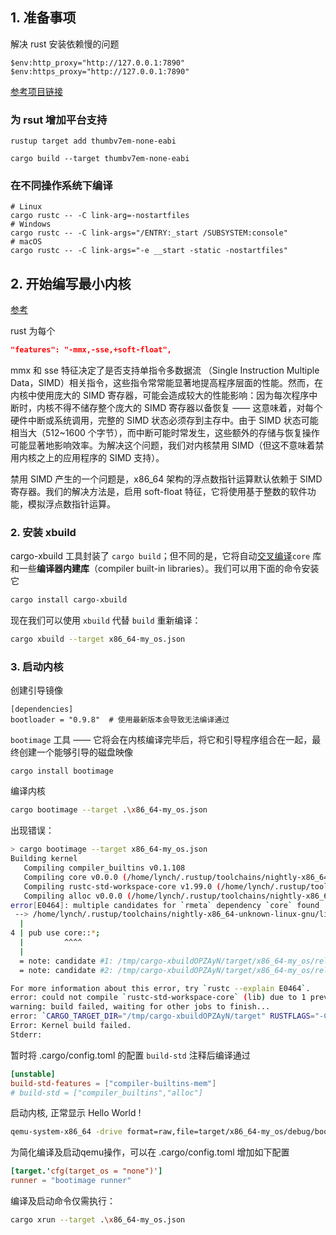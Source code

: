 <!--
 * @Author: LinkyPi trouble.linky@gmail.com
 * @Date: 2024-04-06 17:26:49
 * @LastEditors: LinkyPi trouble.linky@gmail.com
 * @LastEditTime: 2024-04-06 18:10:01
 * @FilePath: /myos/readme.md
 * @Description: 这是默认设置,请设置`customMade`, 打开koroFileHeader查看配置 进行设置: https://github.com/OBKoro1/koro1FileHeader/wiki/%E9%85%8D%E7%BD%AE
-->

##  1. 准备事项

解决 rust 安装依赖慢的问题

```
$env:http_proxy="http://127.0.0.1:7890"
$env:https_proxy="http://127.0.0.1:7890"
```



[参考项目链接](https://os.phil-opp.com/zh-CN/freestanding-rust-binary/)

### 为 rsut 增加平台支持
``` shell
rustup target add thumbv7em-none-eabi
```

``` shell
cargo build --target thumbv7em-none-eabi
```

### 在不同操作系统下编译
``` shell
# Linux
cargo rustc -- -C link-arg=-nostartfiles
# Windows
cargo rustc -- -C link-args="/ENTRY:_start /SUBSYSTEM:console"
# macOS
cargo rustc -- -C link-args="-e __start -static -nostartfiles"
```

## 2. 开始编写最小内核
[参考](https://os.phil-opp.com/zh-CN/minimal-rust-kernel/)

rust 为每个

``` json
"features": "-mmx,-sse,+soft-float",
```
mmx 和 sse 特征决定了是否支持单指令多数据流 （Single Instruction Multiple Data，SIMD）相关指令，这些指令常常能显著地提高程序层面的性能。然而，在内核中使用庞大的 SIMD 寄存器，可能会造成较大的性能影响：因为每次程序中断时，内核不得不储存整个庞大的 SIMD 寄存器以备恢复 —— 这意味着，对每个硬件中断或系统调用，完整的 SIMD 状态必须存到主存中。由于 SIMD 状态可能相当大（512~1600 个字节），而中断可能时常发生，这些额外的存储与恢复操作可能显著地影响效率。为解决这个问题，我们对内核禁用 SIMD（但这不意味着禁用内核之上的应用程序的 SIMD 支持）。

禁用 SIMD 产生的一个问题是，x86_64 架构的浮点数指针运算默认依赖于 SIMD 寄存器。我们的解决方法是，启用 soft-float 特征，它将使用基于整数的软件功能，模拟浮点数指针运算。

### 2. 安装 xbuild

 cargo-xbuild 工具封装了 `cargo build`；但不同的是，它将自动[交叉编译](https://so.csdn.net/so/search?q=交叉编译&spm=1001.2101.3001.7020)`core` 库和一些**编译器内建库**（compiler built-in libraries）。我们可以用下面的命令安装它

```sh
cargo install cargo-xbuild
```

现在我们可以使用 `xbuild` 代替 `build` 重新编译：

```sh
cargo xbuild --target x86_64-my_os.json
```

### 3. 启动内核

创建引导镜像

```nginx
[dependencies]
bootloader = "0.9.8"  # 使用最新版本会导致无法编译通过
```

`bootimage` 工具 —— 它将会在内核编译完毕后，将它和引导程序组合在一起，最终创建一个能够引导的磁盘映像

```
cargo install bootimage
```

编译内核

```sh
cargo bootimage --target .\x86_64-my_os.json
```

出现错误：

```sh
> cargo bootimage --target x86_64-my_os.json 
Building kernel
   Compiling compiler_builtins v0.1.108
   Compiling core v0.0.0 (/home/lynch/.rustup/toolchains/nightly-x86_64-unknown-linux-gnu/lib/rustlib/src/rust/library/core)
   Compiling rustc-std-workspace-core v1.99.0 (/home/lynch/.rustup/toolchains/nightly-x86_64-unknown-linux-gnu/lib/rustlib/src/rust/library/rustc-std-workspace-core)
   Compiling alloc v0.0.0 (/home/lynch/.rustup/toolchains/nightly-x86_64-unknown-linux-gnu/lib/rustlib/src/rust/library/alloc)
error[E0464]: multiple candidates for `rmeta` dependency `core` found
 --> /home/lynch/.rustup/toolchains/nightly-x86_64-unknown-linux-gnu/lib/rustlib/src/rust/library/rustc-std-workspace-core/lib.rs:4:9
  |
4 | pub use core::*;
  |         ^^^^
  |
  = note: candidate #1: /tmp/cargo-xbuildOPZAyN/target/x86_64-my_os/release/deps/libcore-5f13781266999769.rmeta
  = note: candidate #2: /tmp/cargo-xbuildOPZAyN/target/x86_64-my_os/release/deps/libcore-4697982036cf9e0d.rmeta

For more information about this error, try `rustc --explain E0464`.
error: could not compile `rustc-std-workspace-core` (lib) due to 1 previous error
warning: build failed, waiting for other jobs to finish...
error: `CARGO_TARGET_DIR="/tmp/cargo-xbuildOPZAyN/target" RUSTFLAGS="-Cembed-bitcode=yes" RUST_TARGET_PATH="" __CARGO_DEFAULT_LIB_METADATA="XARGO" "/home/lynch/.rustup/toolchains/nightly-x86_64-unknown-linux-gnu/bin/cargo" "rustc" "-p" "alloc" "--release" "--manifest-path" "/tmp/cargo-xbuildOPZAyN/Cargo.toml" "--target" "x86_64-my_os.json" "--" "-Z" "force-unstable-if-unmarked"` failed with exit code: Some(101)
Error: Kernel build failed.
Stderr: 
```

暂时将 .cargo/config.toml 的配置 `build-std` 注释后编译通过

```toml
[unstable]
build-std-features = ["compiler-builtins-mem"]
# build-std = ["compiler_builtins","alloc"]
```

启动内核, 正常显示 Hello World !

```sh
qemu-system-x86_64 -drive format=raw,file=target/x86_64-my_os/debug/bootimage-myos.bin
```

为简化编译及启动qemu操作，可以在 .cargo/config.toml 增加如下配置

```toml
[target.'cfg(target_os = "none")']
runner = "bootimage runner"
```

编译及启动命令仅需执行：

```sh
cargo xrun --target .\x86_64-my_os.json
```

